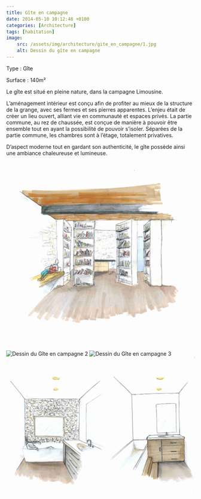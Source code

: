 ```yaml
---
title: Gîte en campagne
date: 2014-05-10 10:12:48 +0100
categories: [Architecture]
tags: [habitation]
image:
    src: /assets/img/architecture/gite_en_campagne/1.jpg
    alt: Dessin du gîte en campagne
---
```


Type : Gîte

Surface : 140m²

Le gîte est situé en pleine nature, dans la campagne Limousine.

L’aménagement intérieur est conçu afin de profiter au mieux de la structure de la grange, avec ses fermes et ses 
pierres apparentes. L’enjeu était de créer un lieu ouvert, alliant vie en communauté et espaces privés. La partie 
commune, au rez de chaussée, est conçue de manière à pouvoir être ensemble tout en ayant la possibilité de 
pouvoir s’isoler. Séparées de la partie commune, les chambres sont à l’étage, totalement privatives.

D’aspect moderne tout en gardant son authenticité, le gîte possède ainsi une ambiance chaleureuse et lumineuse.

![Dessin du Gîte en campagne 1](/assets/img/architecture/gite_en_campagne/2.jpg)
![Dessin du Gîte en campagne 2](/assets/img/architecture/gite_en_campagne/3.jpg)
![Dessin du Gîte en campagne 3](/assets/img/architecture/gite_en_campagne/4.jpg)
![Dessin du Gîte en campagne 4](/assets/img/architecture/gite_en_campagne/5.jpg)
